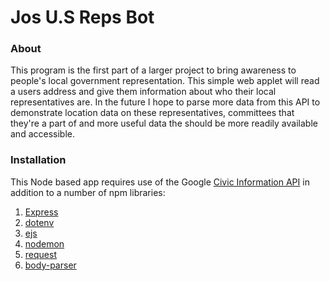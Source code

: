 # Jos U.S Reps Bot 
### About 
This program is the first part of a larger project to bring awareness to people's local government representation.
This simple web applet will read a users address and give them information 
about who their local representatives are. In the future I hope to parse more data from this API to demonstrate
location data on these representatives, committees that they're a part of and more useful data the should be 
more readily available and accessible. 

### Installation 
This Node based app requires use of the Google [Civic Information API](https://developers.google.com/civic-information/) in addition
to a number of npm libraries: 
1. [Express](https://www.npmjs.com/package/express)
2. [dotenv](https://www.npmjs.com/package/dotenv)
3. [ejs](https://www.npmjs.com/package/ejs)
4. [nodemon](https://www.npmjs.com/package/nodemon)
5. [request](https://www.npmjs.com/package/request)
6. [body-parser](https://www.npmjs.com/package/body-parser)

